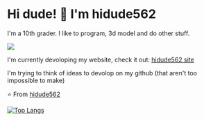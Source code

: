 <!-- This is my README.MD file for my github, enjoy -->

# Hi dude! 👋 I'm hidude562

I'm a 10th grader. I like to program, 3d model and do other stuff.

![](https://github-readme-stats.vercel.app/api?username=hidude562&show_icons=true)

I'm currently devoloping my website, check it out: [hidude562 site](nathanmills.dev)

I'm trying to think of ideas to devolop on my github (that aren't too impossible to make)

⭐️ From [hidude562](https://github.com/hidude562)

[![Top Langs](https://github-readme-stats.vercel.app/api/top-langs/?username=hidude562&theme=dark)](https://github.com/hidude562/github-readme-stats)

